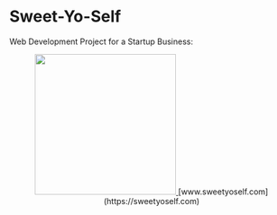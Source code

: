 # Sweet-Yo-Self
Web Development Project for a Startup Business:

<div id="content" style="text-align:center;">
<a href="https://sweetyoself.com">
  <img src="https://github.com/Giavonator/Sweet-Yo-Self/assets/68939873/8a9b326b-7448-4573-89c7-e2d4dcbdc752" width="250" height="250">
</a>
[www.sweetyoself.com](https://sweetyoself.com)

</div>
